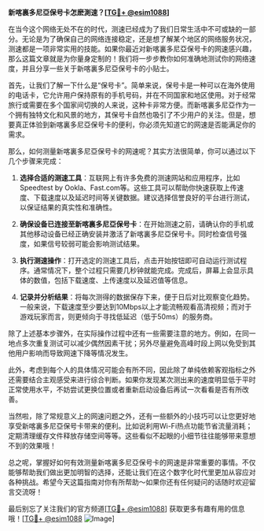 **新喀裏多尼亞保号卡怎麽測速？[[TG💪+ @esim1088](https://t.me/s/esim1088)]**

在当今这个网络无处不在的时代，测速已经成为了我们日常生活中不可或缺的一部分。无论是为了确保自己的网络连接稳定，还是想了解某个地区的网络服务状况，测速都是一项非常实用的技能。如果你最近对新喀裏多尼亞保号卡的网速感兴趣，那么这篇文章就是为你量身定制的！我们将一步步教你如何准确地测试你的网络速度，并且分享一些关于新喀裏多尼亞保号卡的小贴士。

首先，让我们了解一下什么是“保号卡”。简单来说，保号卡是一种可以在海外使用的电话卡，它允许用户保持原有的手机号码，并在不同国家和地区使用。对于经常旅行或需要在多个国家间切换的人来说，这种卡非常方便。而新喀裏多尼亞作为一个拥有独特文化和风景的地方，其保号卡自然也吸引了不少用户的关注。但是，想要真正体验到新喀裏多尼亞保号卡的便利，你必须先知道它的网速是否能满足你的需求。

那么，如何测量新喀裏多尼亞保号卡的网速呢？其实方法很简单，你可以通过以下几个步骤来完成：

1. **选择合适的测速工具**：互联网上有许多免费的测速网站和应用程序，比如Speedtest by Ookla、Fast.com等。这些工具可以帮助你快速获取上传速度、下载速度以及延迟时间等关键数据。建议选择信誉良好的平台进行测试，以保证结果的真实性和准确性。

2. **确保设备已连接至新喀裏多尼亞保号卡**：在开始测速之前，请确认你的手机或其他移动设备已经正确安装并激活了新喀裏多尼亞保号卡。同时检查信号强度，如果信号较弱可能会影响测试结果。

3. **执行测速操作**：打开选定的测速工具后，点击开始按钮即可自动运行测试程序。通常情况下，整个过程只需要几秒钟就能完成。完成后，屏幕上会显示具体的数值，包括下载速度、上传速度以及延迟值等信息。

4. **记录并分析结果**：将每次测得的数据保存下来，便于日后对比观察变化趋势。一般来说，下载速度至少要达到10Mbps以上才能流畅观看高清视频；而对于游戏玩家而言，则更倾向于寻找低延迟（低于50ms）的服务商。

除了上述基本步骤外，在实际操作过程中还有一些需要注意的地方。例如，在同一地点多次重复测试可以减少偶然因素干扰；另外尽量避免高峰时段上网以免受到其他用户影响而导致网速下降等情况发生。

此外，考虑到每个人的具体情况可能会有所不同，因此除了单纯依赖客观指标之外还需要结合主观感受来进行综合判断。如果你发现某次测出来的速度明显低于平时正常使用水平，不妨尝试更换位置或者重新启动设备后再试一次看看是否有所改善。

当然啦，除了常规意义上的网速问题之外，还有一些额外的小技巧可以让您更好地享受新喀裏多尼亞保号卡带来的便利。比如说利用Wi-Fi热点功能节省流量消耗；定期清理缓存文件释放存储空间等等。这些看似不起眼的小细节往往能够带来意想不到的效果哦！

总之呢，掌握好如何有效测量新喀裏多尼亞保号卡的网速是非常重要的事情。不仅能够帮助我们做出更加明智的选择，还能让我们在这个数字化时代里更加从容应对各种挑战。希望今天这篇指南对你有所帮助～如果你还有任何疑问的话随时欢迎留言交流呀！

最后别忘了关注我们的官方频道[[TG💪+ @esim1088](https://t.me/s/esim1088)] 获取更多有趣有用的信息哦！[[TG💪+ @esim1088](https://t.me/s/esim1088) ![Image](https://i.postimg.cc/4NQfJmqS/Snipaste-2025-05-13-00-14-12.png)]